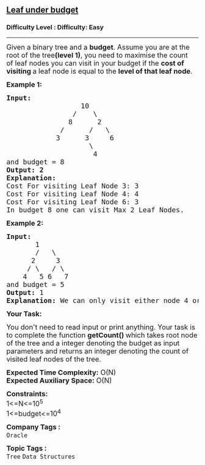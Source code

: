 <h2><a href="https://www.geeksforgeeks.org/problems/leaf-under-budget/1?page=2&category=Tree&difficulty=Easy,Medium&status=unsolved,attempted&sortBy=accuracy">Leaf under budget</a></h2><h3>Difficulty Level : Difficulty: Easy</h3><hr><div class="problems_problem_content__Xm_eO"><p><span style="font-size: 18px;">Given a binary tree&nbsp;and a <strong>budget</strong>.&nbsp;Assume&nbsp;you are at the root of the tree<strong>(level 1)</strong>, you need to maximise the count of&nbsp;leaf nodes you can visit in your budget if the <strong>cost of visiting </strong>a leaf node is equal to the <strong>level of that leaf node</strong>. </span></p>
<p><span style="font-size: 18px;"><strong>Example 1:</strong></span></p>
<pre><span style="font-size: 18px;"><strong>Input: </strong></span>
<span style="font-size: 18px;">                  10
                /    \
               8      2
             /      /   \
            3      3     6
                    \
                     4
and budget = 8</span>
<span style="font-size: 18px;"><strong>Output: 2</strong></span>
<span style="font-size: 18px;"><strong>Explanation:</strong></span>
<span style="font-size: 18px;">Cost For visiting Leaf Node 3: 3
Cost For visiting Leaf Node 4: 4
Cost For visiting Leaf Node 6: 3
In budget 8 one can visit Max 2 Leaf Nodes.</span></pre>
<p><span style="font-size: 18px;"><strong>Example 2:</strong></span></p>
<pre><span style="font-size: 18px;"><strong>Input: </strong></span>
         <span style="font-size: 18px;">1
&nbsp;      /   \
&nbsp;     2     3
&nbsp;    / \   / \
&nbsp;   4   5 6   7
and budget = 5</span>
<span style="font-size: 18px;"><strong>Output: </strong>1<br><strong>Explanation:</strong> We can only visit either node 4 or 5.</span></pre>
<p><strong><span style="font-size: 18px;">Your Task:</span></strong></p>
<p><span style="font-size: 18px;">You don't need to read input or print anything. Your task is to complete the function&nbsp;<strong>getCount()&nbsp;</strong>which takes root node of the tree and a integer denoting the budget as input parameters and returns an integer denoting the count of visited leaf nodes of the tree.</span></p>
<p><span style="font-size: 18px;"><strong>Expected Time Complexity:</strong>&nbsp;O(N)<br><strong>Expected Auxiliary Space:</strong>&nbsp;O(N)</span></p>
<p><span style="font-size: 18px;"><strong>Constraints:</strong><br>1&lt;=N&lt;=10<sup>5</sup><br>1&lt;=budget&lt;=10<sup>4</sup></span></p></div><p><span style=font-size:18px><strong>Company Tags : </strong><br><code>Oracle</code>&nbsp;<br><p><span style=font-size:18px><strong>Topic Tags : </strong><br><code>Tree</code>&nbsp;<code>Data Structures</code>&nbsp;